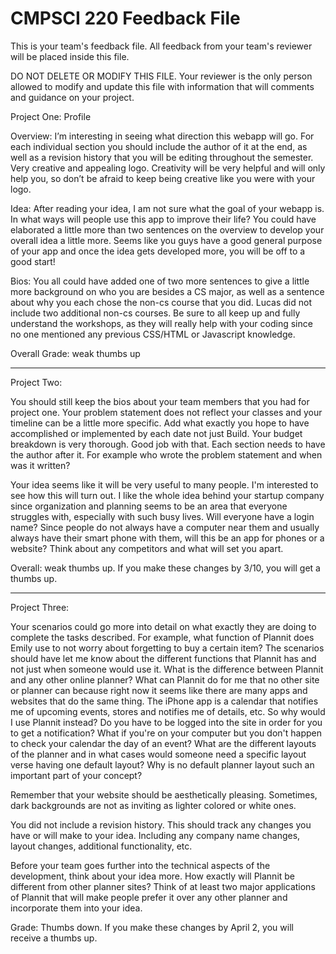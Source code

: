 # CMPSCI 220 Feedback File

This is your team's feedback file. All feedback from your team's
reviewer will be placed inside this file.

DO NOT DELETE OR MODIFY THIS FILE. Your reviewer is the only person
allowed to modify and update this file with information that will
comments and guidance on your project.

Project One: Profile

Overview: I’m interesting in seeing what direction this webapp will go. For each individual section you should include the author of it at the end, as well as a revision history that you will be editing throughout the semester. Very creative and appealing logo.  Creativity will be very helpful and will only help you, so don’t be afraid to keep being creative like you were with your logo. 

Idea: After reading your idea, I am not sure what the goal of your webapp is. In what ways will people use this app to improve their life? You could have elaborated a little more than two sentences on the overview to develop your overall idea a little more. Seems like you guys have a good general purpose of your app and once the idea gets developed more, you will be off to a good start!

Bios: You all could have added one of two more sentences to give a little more background on who you are besides a CS major, as well as a sentence about why you each chose the non-cs course that you did. Lucas did not include two additional non-cs courses. Be sure to all keep up and fully understand the workshops, as they will really help with your coding since no one mentioned any previous CSS/HTML or Javascript knowledge. 

Overall Grade: weak thumbs up

-----------------------------------------------------------------------------------

Project Two:

You should still keep the bios about your team members that you had for project one. Your problem statement does not reflect your classes and your timeline can be a little more specific. Add what exactly you hope to have accomplished or implemented by each date not just Build. Your budget breakdown is very thorough. Good job with that. Each section needs to have the author after it. For example who wrote the problem statement and when was it written? 

Your idea seems like it will be very useful to many people. I'm interested to see how this will turn out.  I like the whole idea behind your startup company since organization and planning seems to be an area that everyone struggles with, especially with such busy lives. Will everyone have a login name? Since people do not always have a computer near them and usually always have their smart phone with them, will this be an app for phones or a website? Think about any competitors and what will set you apart. 

Overall: weak thumbs up. If you make these changes by 3/10, you will get a thumbs up.


---------------------------------------------------------------------------------------------

Project Three:

Your scenarios could go more into detail on what exactly they are doing to complete the tasks described. For example, what function of Plannit does Emily use to not worry about forgetting to buy a certain item? The scenarios should have let me know about the different functions that Plannit has and not just when someone would use it. What is the difference between Plannit and any other online planner? What can Plannit do for me that no other site or planner can because right now it seems like there are many apps and websites that do the same thing. The iPhone app is a calendar that notifies me of upcoming events, stores and notifies me of details, etc. So why would I use Plannit instead? Do you have to be logged into the site in order for you to get a notification? What if you're on your computer but you don't happen to check your calendar the day of an event? What are the different layouts of the planner and in what cases would someone need a specific layout verse having one default layout? Why is no default planner layout such an important part of your concept?

Remember that your website should be aesthetically pleasing. Sometimes, dark backgrounds are not as inviting as lighter colored or white ones.

You did not include a revision history. This should track any changes you have or will make to your idea. Including any company name changes, layout changes, additional functionality, etc. 

Before your team goes further into the technical aspects of the development, think about your idea more. How exactly will Plannit be different from other planner sites? Think of at least two major applications of Plannit that will make people prefer it over any other planner and incorporate them into your idea.

Grade: Thumbs down. If you make these changes by April 2, you will receive a thumbs up. 
